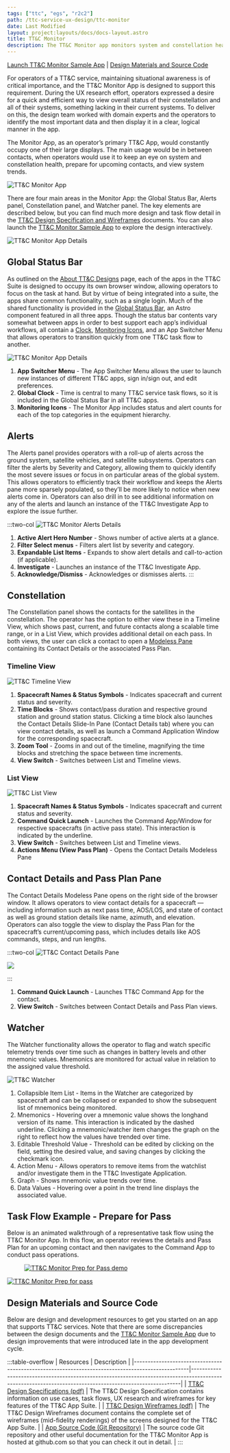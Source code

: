 ```yaml
---
tags: ["ttc", "egs", "r2c2"]
path: /ttc-service-ux-design/ttc-monitor
date: Last Modified
layout: project:layouts/docs/docs-layout.astro
title: TT&C Monitor
description: The TT&C Monitor app monitors system and constellation health, upcoming contacts and system trends.
---
```


[Launch TT&C Monitor Sample App](https://monitor-ttc.netlify.app) | [Design Materials and Source Code](/ttc-service-ux-design/ttc-monitor/#design-materials-and-source-code)

For operators of a TT&C service, maintaining situational awareness is of critical importance, and the TT&C Monitor App is designed to support this requirement. During the UX research effort, operators expressed a desire for a quick and efficient way to view overall status of their constellation and all of their systems, something lacking in their current systems. To deliver on this, the design team worked with domain experts and the operators to identify the most important data and then display it in a clear, logical manner in the app.

The Monitor App, as an operator’s primary TT&C App, would constantly occupy one of their large displays. The main usage would be in between contacts, when operators would use it to keep an eye on system and constellation health, prepare for upcoming contacts, and view system trends.

![TT&C Monitor App](/img/service-specific-ux-design/ttc-monitor/ttc-monitor-app.webp)

There are four main areas in the Monitor App: the Global Status Bar, Alerts panel, Constellation panel, and Watcher panel. The key elements are described below, but you can find much more design and task flow detail in the [TT&C Design Specification and Wireframes](/ttc-service-ux-design/ttc-monitor/#design-materials-and-source-code) documents. You can also launch the [TT&C Monitor Sample App](https://monitor-ttc.netlify.app) to explore the design interactively.

![TT&C Monitor App Details](/img/service-specific-ux-design/ttc-monitor/ttc-monitor-app-details.webp)

## Global Status Bar

As outlined on the [About TT&C Designs](/ttc-service-ux-design/about-the-ttc-designs) page, each of the apps in the TT&C Suite is designed to occupy its own browser window, allowing operators to focus on the task at hand. But by virtue of being integrated into a suite, the apps share common functionality, such as a single login. Much of the shared functionality is provided in the [Global Status Bar](/components/global-status-bar), an Astro component featured in all three apps. Though the status bar contents vary somewhat between apps in order to best support each app’s individual workflows, all contain a [Clock](/components/clock), [Monitoring Icons](/components/icons-and-symbols), and an App Switcher Menu that allows operators to transition quickly from one TT&C task flow to another.

![TT&C Monitor App Details](/img/service-specific-ux-design/ttc-monitor/ttc-monitor-global-status-bar-details.webp)

1. **App Switcher Menu** - The App Switcher Menu allows the user to launch new instances of different TT&C apps, sign in/sign out, and edit preferences.
2. **Global Clock** - Time is central to many TT&C service task flows, so it is included in the Global Status Bar in all TT&C apps.
3. **Monitoring Icons** - The Monitor App includes status and alert counts for each of the top categories in the equipment hierarchy.

## Alerts

The Alerts panel provides operators with a roll-up of alerts across the ground system, satellite vehicles, and satellite subsystems. Operators can filter the alerts by Severity and Category, allowing them to quickly identify the most severe issues or focus in on particular areas of the global system. This allows operators to efficiently track their workflow and keeps the Alerts pane more sparsely populated, so they’ll be more likely to notice when new alerts come in. Operators can also drill in to see additional information on any of the alerts and launch an instance of the TT&C Investigate App to explore the issue further.

:::two-col
![TT&C Monitor Alerts Details](/img/service-specific-ux-design/ttc-monitor/ttc-monitor-alerts-details.webp)

1. **Active Alert Hero Number** - Shows number of active alerts at a glance.
2. **Filter Select menus** - Filters alert list by severity and category.
3. **Expandable List Items** - Expands to show alert details and call-to-action (if applicable).
4. **Investigate** - Launches an instance of the TT&C Investigate App.
5. **Acknowledge/Dismiss** - Acknowledges or dismisses alerts.
   :::

## Constellation

The Constellation panel shows the contacts for the satellites in the constellation. The operator has the option to either view these in a Timeline View, which shows past, current, and future contacts along a scalable time range, or in a List View, which provides additional detail on each pass. In both views, the user can click a contact to open a [Modeless Pane](/patterns/modeless-panes) containing its Contact Details or the associated Pass Plan.

### Timeline View

![TT&C Timeline View](/img/service-specific-ux-design/ttc-monitor/ttc-monitor-constellation-timeline-details.webp)

1. **Spacecraft Names & Status Symbols** - Indicates spacecraft and current status and severity.
2. **Time Blocks** - Shows contact/pass duration and respective ground station and ground station status. Clicking a time block also launches the Contact Details Slide-In Pane (Contact Details tab) where you can view contact details, as well as launch a Command Application Window for the corresponding spacecraft.
3. **Zoom Tool** - Zooms in and out of the timeline, magnifying the time blocks and stretching the space between time increments.
4. **View Switch** - Switches between List and Timeline views.

### List View

![TT&C List View](/img/service-specific-ux-design/ttc-monitor/ttc-monitor-constellation-list-details.webp)

1. **Spacecraft Names & Status Symbols** - Indicates spacecraft and current status and severity.
2. **Command Quick Launch** - Launches the Command App/Window for respective spacecrafts (in active pass state). This interaction is indicated by the underline.
3. **View Switch** - Switches between List and Timeline views.
4. **Actions Menu (View Pass Plan)** - Opens the Contact Details Modeless Pane

## Contact Details and Pass Plan Pane

The Contact Details Modeless Pane opens on the right side of the browser window. It allows operators to view contact details for a spacecraft — including information such as next pass time, AOS/LOS, and state of contact as well as ground station details like name, azimuth, and elevation. Operators can also toggle the view to display the Pass Plan for the spacecraft’s current/upcoming pass, which includes details like AOS commands, steps, and run lengths.

:::two-col
![TT&C Contact Details Pane](/img/service-specific-ux-design/ttc-monitor/ttc-monitor-contact-details.webp)

![](/img/service-specific-ux-design/ttc-monitor/ttc-monitor-contact-details2.webp)

:::

1. **Command Quick Launch** - Launches TT&C Command App for the contact.
2. **View Switch** - Switches between Contact Details and Pass Plan views.

## Watcher

The Watcher functionality allows the operator to flag and watch specific telemetry trends over time such as changes in battery levels and other mnemonic values. Mnemonics are monitored for actual value in relation to the assigned value threshold.

![TT&C Watcher](/img/service-specific-ux-design/ttc-monitor/ttc-monitor-watcher-details.webp)

1. Collapsible Item List - Items in the Watcher are categorized by spacecraft and can be collapsed or expanded to show the subsequent list of mnemonics being monitored.
2. Mnemonics - Hovering over a mnemonic value shows the longhand version of its name. This interaction is indicated by the dashed underline. Clicking a mnemonic/watcher item changes the graph on the right to reflect how the values have trended over time.
3. Editable Threshold Value - Threshold can be edited by clicking on the field, setting the desired value, and saving changes by clicking the checkmark icon.
4. Action Menu - Allows operators to remove items from the watchlist and/or investigate them in the TT&C Investigate Application.
5. Graph - Shows mnemonic value trends over time.
6. Data Values - Hovering over a point in the trend line displays the associated value.

## Task Flow Example - Prepare for Pass

Below is an animated walkthrough of a representative task flow using the TT&C Monitor App. In this flow, an operator reviews the details and Pass Plan for an upcoming contact and then navigates to the Command App to conduct pass operations.

<div markdown="1">
 <figure markdown="1">
  <a href="#demo" class="demo" name="close">
   <span class="icon-play"></span>
   <img src="/img/service-specific-ux-design/ttc-monitor/ttc-monitor-prep-for-pass-placeholder.png"
   alt="TT&C Monitor Prep for Pass demo" />
  </a>
 </figure>
 <a href="#close" class="lightbox" id="demo">
  <img src="/img/service-specific-ux-design/ttc-monitor/ttc-monitor-prep-for-pass.gif" alt="TT&C Monitor Prep for pass" />
 </a>
</div>

## Design Materials and Source Code

Below are design and development resources to get you started on an app that supports TT&C services. Note that there are some discrepancies between the design documents and the [TT&C Monitor Sample App](https://monitor-ttc.netlify.app) due to design improvements that were introduced late in the app development cycle.

:::table-overflow
| Resources                                                                                        | Description                                                                                                                                            |
|--------------------------------------------------------------------------------------------------|--------------------------------------------------------------------------------------------------------------------------------------------------------|
| [TT&C Design Specifications (pdf)](/pdf/ttc-specifications.pdf)                                  | The TT&C Design Specification contains information on use cases, task flows, UX research and wireframes for key features of the TT&C App Suite.        |
| [TT&C Design Wireframes (pdf)](/pdf/ttc-wireframes.pdf)                                          | The TT&C Design Wireframes document contains the complete set of wireframes (mid-fidelity renderings) of the screens designed for the TT&C App Suite.  |
| [App Source Code (Git Repository)](https://github.com/RocketCommunicationsInc/ttc-monitor-react) | The source code Git repository and other useful documentation for the TT&C Monitor App is hosted at github.com so that you can check it out in detail. |
:::
